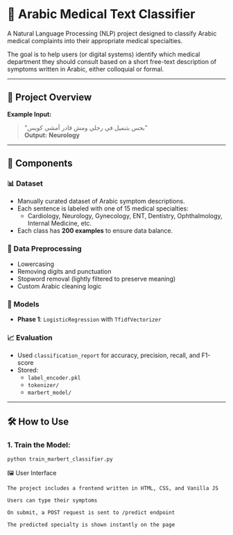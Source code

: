 # 🔬 Arabic Medical Text Classifier

A Natural Language Processing (NLP) project designed to classify Arabic medical complaints into their appropriate medical specialties.

The goal is to help users (or digital systems) identify which medical department they should consult based on a short free-text description of symptoms written in Arabic, either colloquial or formal.

---

## 🚀 Project Overview

**Example Input:**
> "بحس بتنميل في رجلي ومش قادر أمشي كويس"  
**Output:**
> **Neurology**

---

## 🧠 Components

### 📊 Dataset
- Manually curated dataset of Arabic symptom descriptions.
- Each sentence is labeled with one of 15 medical specialties:
  - Cardiology, Neurology, Gynecology, ENT, Dentistry, Ophthalmology, Internal Medicine, etc.
- Each class has **200 examples** to ensure data balance.

### 🧹 Data Preprocessing
- Lowercasing
- Removing digits and punctuation
- Stopword removal (lightly filtered to preserve meaning)
- Custom Arabic cleaning logic

### 🧠 Models
- **Phase 1**: `LogisticRegression` with `TfidfVectorizer`


### 📈 Evaluation
- Used `classification_report` for accuracy, precision, recall, and F1-score
- Stored:
  - `label_encoder.pkl`
  - `tokenizer/`
  - `marbert_model/`

---

## 🛠️ How to Use

### 1. Train the Model:
```bash
python train_marbert_classifier.py
```

🖼️ User Interface

    The project includes a frontend written in HTML, CSS, and Vanilla JS
    
    Users can type their symptoms
    
    On submit, a POST request is sent to /predict endpoint
    
    The predicted specialty is shown instantly on the page
